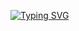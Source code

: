 
[![Typing SVG](https://readme-typing-svg.herokuapp.com?font=Fira+Code&weight=900&size=17&duration=3000&pause=300&color=000000&multiline=true&width=800&height=111&lines=Hi!+I'm+Mario+Gonzalez%2C+FullStack+Developer+JavaScript+%F0%9F%92%BB;Love+programming%2C+it's+my+hobby+and+passion.+%F0%9F%92%9B;I+enjoy+the+challenge+and+learning+%F0%9F%8C%B1;if+I+can+help+you+let+me+know.+%F0%9F%92%AC)](https://git.io/typing-svg)


<!--
### Hi there 👋

**lllariogonzalez/lllariogonzalez** is a ✨ _special_ ✨ repository because its `README.md` (this file) appears on your GitHub profile.

Here are some ideas to get you started:

- 🔭 I’m currently working on ...
- 🌱 I’m currently learning ...
- 👯 I’m looking to collaborate on ...
- 🤔 I’m looking for help with ...
- 💬 Ask me about ...
- 📫 How to reach me: ...
- 😄 Pronouns: ...
- ⚡ Fun fact: ...
-->
